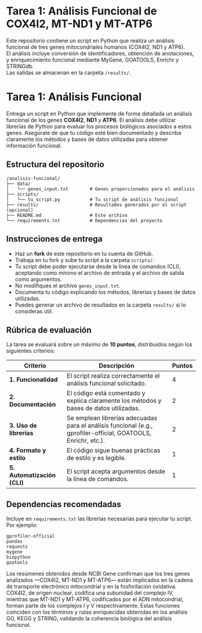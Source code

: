 # Tarea 1: Análisis Funcional de COX4I2, MT-ND1 y MT-ATP6

Este repositorio contiene un script en Python que realiza un análisis funcional de tres genes mitocondriales humanos (COX4I2, ND1 y ATP6).  
El análisis incluye conversión de identificadores, obtención de anotaciones, y enriquecimiento funcional mediante MyGene, GOATOOLS, Enrichr y STRINGdb.  
Las salidas se almacenan en la carpeta `/results/`.  

# Tarea 1: Análisis Funcional 


Entrega un script en Python que implemente de forma detallada un análisis funcional de los genes **COX4I2**, **ND1** y **ATP6**. El análisis debe utilizar librerías de Python para evaluar los procesos biológicos asociados a estos genes. Asegúrate de que tu código esté bien documentado y describa claramente los métodos y bases de datos utilizadas para obtener información funcional.

## Estructura del repositorio

```
/analisis-funcional/
├── data/
│   └── genes_input.txt        # Genes proporcionados para el análisis
├── scripts/
│   └── tu_script.py           # Tu script de análisis funcional
├── results/                   # Resultados generados por el script (opcional)
├── README.md                  # Este archivo
└── requirements.txt           # Dependencias del proyecto
```

## Instrucciones de entrega

- Haz un **fork** de este repositorio en tu cuenta de GitHub.
- Trabaja en tu fork y sube tu script a la carpeta `scripts/`.
- Tu script debe poder ejecutarse desde la línea de comandos (CLI), aceptando como mínimo el archivo de entrada y el archivo de salida como argumentos.
- No modifiques el archivo `genes_input.txt`.
- Documenta tu código explicando los métodos, librerías y bases de datos utilizadas.
- Puedes generar un archivo de resultados en la carpeta `results/` si lo consideras útil.

## Rúbrica de evaluación

La tarea se evaluará sobre un máximo de **10 puntos**, distribuidos según los siguientes criterios:

| Criterio | Descripción | Puntos |
|---------|-------------|--------|
| **1. Funcionalidad** | El script realiza correctamente el análisis funcional solicitado. | 4 |
| **2. Documentación** | El código está comentado y explica claramente los métodos y bases de datos utilizadas. | 2 |
| **3. Uso de librerías** | Se emplean librerías adecuadas para el análisis funcional (e.g., gprofiler-official, GOATOOLS, Enrichr, etc.). | 2 |
| **4. Formato y estilo** | El código sigue buenas prácticas de estilo y es legible. | 1 |
| **5. Automatización (CLI)** | El script acepta argumentos desde la línea de comandos. | 1 |

## Dependencias recomendadas

Incluye en `requirements.txt` las librerías necesarias para ejecutar tu script. Por ejemplo:

```
gprofiler-official
pandas
requests
mygene
biopython
goatools
```
Los resúmenes obtenidos desde NCBI Gene confirman que los tres genes analizados —COX4I2, MT-ND1 y MT-ATP6— están implicados en la cadena de transporte electrónico mitocondrial y en la fosforilación oxidativa. COX4I2, de origen nuclear, codifica una subunidad del complejo IV, mientras que MT-ND1 y MT-ATP6, codificados por el ADN mitocondrial, forman parte de los complejos I y V respectivamente. Estas funciones coinciden con los términos y rutas enriquecidas obtenidas en los análisis GO, KEGG y STRING, validando la coherencia biológica del análisis funcional.
